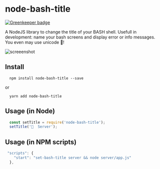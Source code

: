 # node-bash-title

[![Greenkeeper badge](https://badges.greenkeeper.io/uwinkler/node-bash-title.svg)](https://greenkeeper.io/)

A NodeJS library to change the title of your BASH shell. Usefull in development: name your bash screens and display error or info messages. You even may use unicode 🍻!

![screeenshot](https://cloud.githubusercontent.com/assets/582533/20051424/3caa15b6-a4cf-11e6-8ce3-642523998a04.png)


## Install

```
  npm install node-bash-title --save
```

or 

```
  yarn add node-bash-title
````


## Usage (in Node)

```javascript
  const setTitle = require('node-bash-title');
  setTitle('🍻  Server');
```

## Usage (in NPM scripts)

```javascript
 "scripts": {
    "start": "set-bash-title server && node server/app.js"
  },
```

